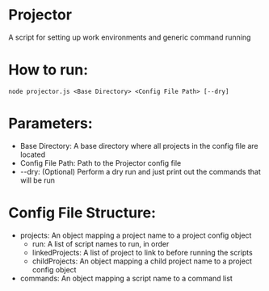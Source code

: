# Projector
A script for setting up work environments and generic command running

# How to run:
```
node projector.js <Base Directory> <Config File Path> [--dry]
```

# Parameters:
 - Base Directory: A base directory where all projects in the config file are located
 - Config File Path: Path to the Projector config file
 - --dry: (Optional) Perform a dry run and just print out the commands that will be run

# Config File Structure:
 - projects: An object mapping a project name to a project config object
    - run: A list of script names to run, in order
    - linkedProjects: A list of project to link to before running the scripts
    - childProjects: An object mapping a child project name to a project config object
 - commands: An object mapping a script name to a command list
